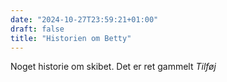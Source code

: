 ```yaml
---
date: "2024-10-27T23:59:21+01:00"
draft: false
title: "Historien om Betty"
---
```


Noget historie om skibet. Det er ret gammelt
_Tilføj_
